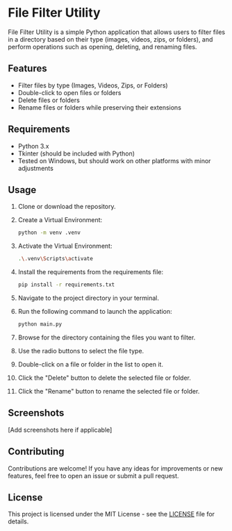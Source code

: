 # File Filter Utility

File Filter Utility is a simple Python application that allows users to filter files in a directory based on their type (images, videos, zips, or folders), and perform operations such as opening, deleting, and renaming files.

## Features

- Filter files by type (Images, Videos, Zips, or Folders)
- Double-click to open files or folders
- Delete files or folders
- Rename files or folders while preserving their extensions

## Requirements

- Python 3.x
- Tkinter (should be included with Python)
- Tested on Windows, but should work on other platforms with minor adjustments

## Usage

1. Clone or download the repository.
2. Create a Virtual Environment:

    ```bash
    python -m venv .venv
    ```

3. Activate the Virtual Environment:

    ```bash
    .\.venv\Scripts\activate
    ```

4. Install the requirements from the requirements file:

    ```bash
    pip install -r requirements.txt 
    ```

5. Navigate to the project directory in your terminal.
6. Run the following command to launch the application:

    ```bash
    python main.py
    ```

7. Browse for the directory containing the files you want to filter.
8. Use the radio buttons to select the file type.
9. Double-click on a file or folder in the list to open it.
10. Click the "Delete" button to delete the selected file or folder.
11. Click the "Rename" button to rename the selected file or folder.

## Screenshots

[Add screenshots here if applicable]

## Contributing

Contributions are welcome! If you have any ideas for improvements or new features, feel free to open an issue or submit a pull request.

## License

This project is licensed under the MIT License - see the [LICENSE](LICENSE) file for details.
